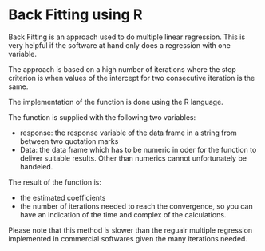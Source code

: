 # Back Fitting using R

Back Fitting is an approach used to do multiple linear regression. This is very helpful if the software at hand only does a regression with one variable.

The approach is based on a high number of iterations where the stop criterion is when values of the intercept for two consecutive iteration is the same.

The implementation of the function is done using the R language.

The function is supplied with the following two variables: 
  - response: the response variable of the data frame in a string from between two quotation marks
  - Data: the data frame which has to be numeric in oder for the function to deliver suitable results. Other than numerics cannot unfortunately be handeled.

The result of the function is:
  - the estimated coefficients
  - the number of iterations needed to reach the convergence, so you can have an indication of the time and complex of the calculations.

Please note that this method is slower than the regualr multiple regression implemented in commercial softwares given the many iterations needed.


  

